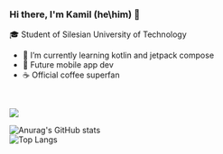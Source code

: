 ### Hi there, I'm Kamil (he\him) 👋

🎓 Student of Silesian University of Technology

- 🔭 I’m currently learning kotlin and jetpack compose
- 📱 Future mobile app dev
- ☕ Official coffee superfan

<br>

![](https://komarev.com/ghpvc/?username=wymiatocz&color=9300c5)

![Anurag's GitHub stats](https://github-readme-stats.vercel.app/api?username=wymiatocz&border_color=9300c5&icon_color=9300c5&theme=radical&show_icons=true)
<br>
![Top Langs](https://github-readme-stats.vercel.app/api/top-langs/?username=wymiatocz&border_color=9300c5&icon_color=9300c5&theme=radical&card_width=495)
